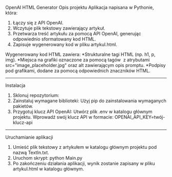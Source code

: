OpenAI HTML Generator
Opis projektu
Aplikacja napisana w Pythonie, która:

1. Łączy się z API OpenAI.
2. Wczytuje plik tekstowy zawierający artykuł.
3. Przetwarza treść artykułu za pomocą API OpenAI, generując odpowiednio sformatowany kod HTML.
4. Zapisuje wygenerowany kod w pliku artykul.html.

Wygenerowany kod HTML zawiera:
*Strukturalne tagi HTML (np. h1, p, img).
*Miejsca na grafiki oznaczone za pomocą tagów <img> z atrybutami src="image_placeholder.jpg" oraz alt zawierającym opis promptu.
*Podpisy pod grafikami, dodane za pomocą odpowiednich znaczników HTML.

------------------------------------------------------------------------
Instalacja
1. Sklonuj repozytorium:
2. Zainstaluj wymagane biblioteki: Użyj pip do zainstalowania wymaganych pakietów.
3. Przygotuj klucz API OpenAI:
	Utwórz plik .env w katalogu głównym projektu.
	Wprowadź swój klucz API w formacie:
      OPENAI_API_KEY=twój-klucz-api

-------------------------------------------------------------------------
Uruchamianie aplikacji
1. Umieść plik tekstowy z artykułem w katalogu głównym projektu pod nazwą TextIn.txt.
2. Uruchom skrypt:
	python Main.py
3. Po zakończeniu działania aplikacji, wynik zostanie zapisany w pliku artykul.html w katalogu głównym.


